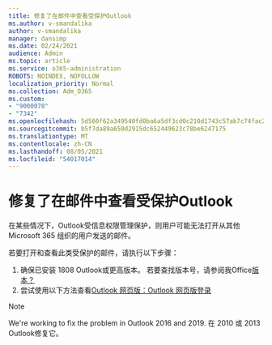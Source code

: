 ```yaml
---
title: 修复了在邮件中查看受保护Outlook
ms.author: v-smandalika
author: v-smandalika
manager: dansimp
ms.date: 02/24/2021
audience: Admin
ms.topic: article
ms.service: o365-administration
ROBOTS: NOINDEX, NOFOLLOW
localization_priority: Normal
ms.collection: Adm_O365
ms.custom:
- "9000078"
- "7342"
ms.openlocfilehash: 5d560f62a349540fd0ba6a5df3cd0c210d1743c57ab7c74fac2967a90be23c80
ms.sourcegitcommit: b5f7da89a650d2915dc652449623c78be6247175
ms.translationtype: MT
ms.contentlocale: zh-CN
ms.lasthandoff: 08/05/2021
ms.locfileid: "54017014"
---
```

# <a name="fix-problem-viewing-protected-message-in-outlook"></a>修复了在邮件中查看受保护Outlook

在某些情况下，Outlook受信息权限管理保护，则用户可能无法打开从其他 Microsoft 365 组织的用户发送的邮件。

若要打开和查看此类受保护的邮件，请执行以下步骤：

1. 确保已安装 1808 Outlook或更高版本。 若要查找版本号，请参阅我Office[版本？](https://support.microsoft.com/office/about-office-what-version-of-office-am-i-using-932788b8-a3ce-44bf-bb09-e334518b8b19)
2. 尝试使用以下方法查看[Outlook 网页版：Outlook 网页版登录](https://outlook.office365.com/mail/inbox)

> [!NOTE]
> We're working to fix the problem in Outlook 2016 and 2019. 在 2010 或 2013 Outlook修复它。
